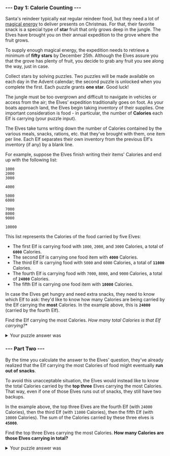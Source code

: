 ### --- Day 1: Calorie Counting ---

Santa's reindeer typically eat regular reindeer food, but they need a lot
of [magical energy](https://adventofcode.com/2018/day/25) to deliver presents on Christmas. For that, their
favorite snack is a special type of **star** fruit that only grows deep in the
jungle. The Elves have brought you on their annual expedition to the grove
where the fruit grows.

To supply enough magical energy, the expedition needs to retrieve a minimum
of **fifty stars** by December 25th. Although the Elves assure you that the
grove has plenty of fruit, you decide to grab any fruit you see along the
way, just in case.

Collect stars by solving puzzles. Two puzzles will be made available on
each day in the Advent calendar; the second puzzle is unlocked when you
complete the first. Each puzzle grants **one star**. Good luck!

The jungle must be too overgrown and difficult to navigate in vehicles or
access from the air; the Elves' expedition traditionally goes on foot. As
your boats approach land, the Elves begin taking inventory of their
supplies. One important consideration is food - in particular, the number
of **Calories** each Elf is carrying (your puzzle input).

The Elves take turns writing down the number of Calories contained by the
various meals, snacks, rations, etc. that they've brought with them, one
item per line. Each Elf separates their own inventory from the previous
Elf's inventory (if any) by a blank line.

For example, suppose the Elves finish writing their items' Calories and end
up with the following list:

```
1000
2000
3000

4000

5000
6000

7000
8000
9000

10000
```

This list represents the Calories of the food carried by five Elves:

- The first Elf is carrying food with `1000`, `2000`, and `3000` Calories, a total of **`6000`** Calories.
- The second Elf is carrying one food item with **`4000`** Calories.
- The third Elf is carrying food with `5000` and `6000` Calories, a total of **`11000`** Calories.
- The fourth Elf is carrying food with `7000`, `8000`, and `9000` Calories, a total of **`24000`** Calories.
- The fifth Elf is carrying one food item with **`10000`** Calories.

In case the Elves get hungry and need extra snacks, they need to know which
Elf to ask: they'd like to know how many Calories are being carried by the
Elf carrying the **most** Calories. In the example above, this is **`24000`**
(carried by the fourth Elf).

Find the Elf carrying the most Calories. *How many total Calories is that
Elf carrying?**

<details>
  <summary>Your puzzle answer was</summary>
	
   `71924`
</details>

### --- Part Two ---

By the time you calculate the answer to the Elves' question, they've
already realized that the Elf carrying the most Calories of food might
eventually **run out of snacks**.

To avoid this unacceptable situation, the Elves would instead like to know
the total Calories carried by the **top three** Elves carrying the most
Calories. That way, even if one of those Elves runs out of snacks, they
still have two backups.

In the example above, the top three Elves are the fourth Elf (with `24000`
Calories), then the third Elf (with `11000` Calories), then the fifth Elf
(with `10000` Calories). The sum of the Calories carried by these three elves
is **`45000`**.

Find the top three Elves carrying the most Calories. **How many Calories are
those Elves carrying in total?**

<details>
  <summary>Your puzzle answer was</summary>
	
   `210406`
</details>
